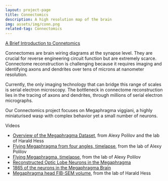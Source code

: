 ```yaml
---
layout: project-page
title: Connectomics
description: A high resolution map of the brain
img: assets/img/conn.png
related-tag: Connectomics
---
```


[A Brief Introduction to Connetomics](https://www.simonsfoundation.org/2022/03/29/watch-building-the-ultimate-brain-map/)

Connectomes are brain wiring diagrams at the synapse level. They are crucial for reverse engineering circuit function but are extremely scarce. Connectome reconstruction is challenging because it requires imaging and identifying axons and dendrites over tens of microns at nanometer resolution.

Currently, the only imaging technology that can bridge this range of scales is serial electron microscopy. The bottleneck in connectome reconstruction lies in the tracing of axons and dendrites, through millions of serial electron micrographs.

Our Connectomics project focuses on Megaphragma viggiani, a highly miniaturised wasp with complex behavior yet a small number of neurons.

Videos
- [Overview of the Megaphragma Dataset](https://www.youtube.com/watch?v=-uv6Pqg3d8U), from Alexy Polilov and the lab of Harald Hess
- [Flying Megaphragma from four angles, timelapse](https://youtube.com/shorts/w7FMpum5AVI), from the lab of Alexy Polilov
- [Flying Megaphragma, timelapse](https://www.youtube.com/watch?v=-UkBzGjQMKI), from the lab of Alexy Polilov
- [Reconstructed Optic Lobe Neurons in the Megaphragma](https://www.youtube.com/watch?v=jQIn9KSR3pU)
- [1865 of the neurons in the Megaphragma Brain](https://www.youtube.com/watch?v=bAxzyNuCgME)
- [Megaphragma head FIB-SEM volume](https://www.youtube.com/watch?v=I5r-HWcOyPo), from the lab of Harald Hess
